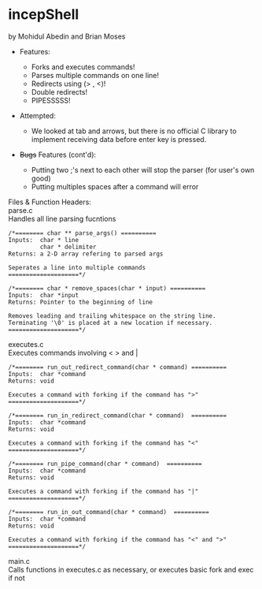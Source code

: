 # incepShell
by Mohidul Abedin and Brian Moses

* Features:
	* Forks and executes commands!
	* Parses multiple commands on one line!
	* Redirects using (> , <)!
	* Double redirects!
	* PIPESSSSS!

* Attempted:
	* We looked at tab and arrows, but there is no official C library to implement receiving data before enter key is pressed. 

* ~~Bugs~~ Features (cont'd):
	* Putting two ;'s next to each other will stop the parser (for user's own good)
	* Putting multiples spaces after a command will error
	
Files & Function Headers: <br>
parse.c <br>
	Handles all line parsing fucntions
	
	/*======== char ** parse_args() ==========
	Inputs:  char * line
        	 char * delimiter  
	Returns: a 2-D array refering to parsed args
  
  	Seperates a line into multiple commands 
	====================*/

	/*======== char * remove_spaces(char * input) ==========
	Inputs:  char *input 
	Returns: Pointer to the beginning of line

	Removes leading and trailing whitespace on the string line.
	Terminating '\0' is placed at a new location if necessary.
	====================*/
executes.c  <br>
  	Executes commands involving < > and |
	
	/*======== run_out_redirect_command(char * command) ==========
	Inputs:  char *command
	Returns: void
  
	Executes a command with forking if the command has ">"  
	====================*/

	/*======== run_in_redirect_command(char * command)  ==========	
  	Inputs:  char *command
	Returns: void

	Executes a command with forking if the command has "<"  
	====================*/

	/*======== run_pipe_command(char * command)  ==========
	Inputs:  char *command 
	Returns: void
	
	Executes a command with forking if the command has "|"  
	====================*/
	
	/*======== run_in_out_command(char * command)  ==========
	Inputs:  char *command 
	Returns: void
	
	Executes a command with forking if the command has "<" and ">"  
	====================*/


main.c <br>
	Calls functions in executes.c as necessary, or executes basic fork and exec if not
	
